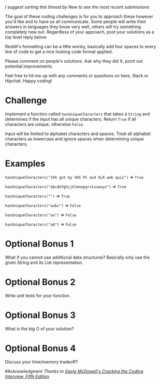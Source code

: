 _I suggest sorting this thread by *New* to see the most recent submissions_

The goal of these coding challenges is for you to approach these however you'd like and to have us all communicate. Some people will write their answers in languages they know very well, others will try something completely new out. Regardless of your approach, post your solutions as a top level reply below.

Reddit's formatting can be a little wonky, basically add four spaces to every line of code to get a nice looking code format applied.

Please comment on people's solutions. Ask why they did X, point out potential improvements.

Feel free to hit me up with any comments or questions on here, Slack or Hipchat. Happy coding!

# Challenge
Implement a function called `hasUniqueCharacters` that takes a `String` and determines if the input has all unique characters. Return `True` if all characters are unique, otherwise `False`.

Input will be limited to alphabet characters and spaces. Treat all alphabet characters as lowercase and ignore spaces when determining unique characters.

# Examples
`hasUniqueCharacters("JFK got my VHS PC and XLR web quiz")` => `True`

`hasUniqueCharacters("abcdefghijklmnopqrstuvwxyz")` => `True`

`hasUniqueCharacters("")` => `True`

`hasUniqueCharacters("aabc")` => `False`

`hasUniqueCharacters("aa")` => `False`

`hasUniqueCharacters("aA")` => `False`


# Optional Bonus 1
What if you cannot use additional data structures? Basically only use the given String and its List representation.


# Optional Bonus 2
Write unit tests for your function.


# Optional Bonus 3
What is the big O of your solution?


# Optional Bonus 4
Discuss your time/memory tradeoff?


#Acknowledgment
*Thanks to [Gayle McDowell's Cracking the Coding Interview, Fifth Edition](https://www.amazon.com/Cracking-Coding-Interview-Programming-Questions/dp/098478280X)*
